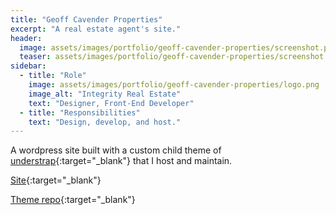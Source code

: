 ```yaml
---
title: "Geoff Cavender Properties"
excerpt: "A real estate agent's site."
header:
  image: assets/images/portfolio/geoff-cavender-properties/screenshot.png
  teaser: assets/images/portfolio/geoff-cavender-properties/screenshot.png
sidebar:
  - title: "Role"
    image: assets/images/portfolio/geoff-cavender-properties/logo.png
    image_alt: "Integrity Real Estate"
    text: "Designer, Front-End Developer"
  - title: "Responsibilities"
    text: "Design, develop, and host."
---
```


A wordpress site built with a custom child theme of [understrap](https://understrap.com/){:target="_blank"} that I host and maintain.

[Site](https://geoffcavenderproperties.com){:target="_blank"}

[Theme repo](https://github.com/StephenCavender/understrap-child-integrity-real-estate){:target="_blank"}